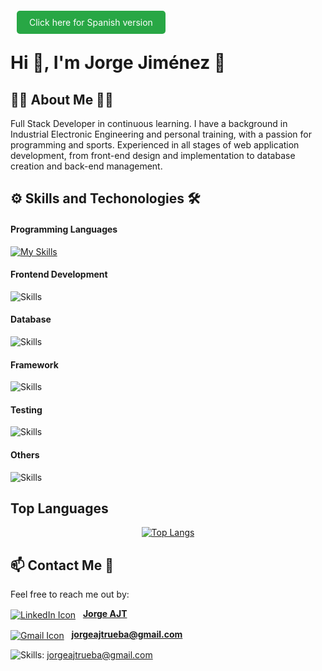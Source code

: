 
<a href="README_ES.md" style="background-color: #28a745; color: white; padding: 10px 20px; text-decoration: none; border-radius: 5px; margin: 0 10px;">Click here for Spanish version</a>

# Hi 👋, I'm Jorge Jiménez 💪

## 👨‍💻 About Me 🏋️‍♂️
Full Stack Developer in continuous learning. I have a background in Industrial Electronic Engineering and personal training, with a passion for programming and sports. Experienced in all stages of web application development, from front-end design and implementation to database creation and back-end management.

## ⚙ Skills and Techonologies 🛠
#### Programming Languages
[![My Skills](https://skillicons.dev/icons?i=js,ts,py)](https://skillicons.dev)

#### Frontend Development
![Skills](https://skills-icons.vercel.app/api/icons?i=html,css,bootstrap,react)

#### Database
![Skills](https://skills-icons.vercel.app/api/icons?i=mysql,postgresql)

#### Framework
![Skills](https://skills-icons.vercel.app/api/icons?i=flask,fastapi)

#### Testing
![Skills](https://skills-icons.vercel.app/api/icons?i=jest,pytest)

#### Others
![Skills](https://skills-icons.vercel.app/api/icons?i=nodejs,git,github,postman,docker,markdown,arduino)

## Top Languages
<p align="center">
  <a href="https://github.com/JorgeAJT/github-readme-stats">
    <img src="https://github-readme-stats.vercel.app/api/top-langs/?username=JorgeAJT&layout=donut" alt="Top Langs">
  </a>
</p>

## 📫 Contact Me 📩
Feel free to reach me out by:
<!--
<a href="https://www.linkedin.com/in/jorgeajt/">
  <img src="https://skills-icons.vercel.app/api/icons?i=linkedin" alt="LinkedIn Icon" align="absmiddle" />
</a>
&nbsp;
<a href="https://www.linkedin.com/in/jorgeajt/"><strong style="margin-left: 8px;">Jorge AJT</strong></a>

<a href="https://www.linkedin.com/in/jorgeajt/" style="text-decoration: none;">
  <img src="https://skills-icons.vercel.app/api/icons?i=linkedin" alt="LinkedIn Icon" align="absmiddle" />
  <strong style="margin-left: 8px;">Jorge AJT</strong>
</a>
-->


<a href="https://www.linkedin.com/in/jorgeajt/"><img src="https://skills-icons.vercel.app/api/icons?i=linkedin" alt="LinkedIn Icon" align="absmiddle"/></a>&nbsp;&nbsp;&nbsp;<a href="https://www.linkedin.com/in/jorgeajt/"><strong>Jorge AJT</strong></a>

<a href="mailto:jorgeajtrueba@gmail.com"><img src="https://skills-icons.vercel.app/api/icons?i=gmail" alt="Gmail Icon" align="absmiddle"/></a>&nbsp;&nbsp;&nbsp;<strong>jorgeajtrueba@gmail.com</strong>





![Skills](https://skills-icons.vercel.app/api/icons?i=gmail): [jorgeajtrueba@gmail.com](mailto:jorgeajtrueba@gmail.com)
